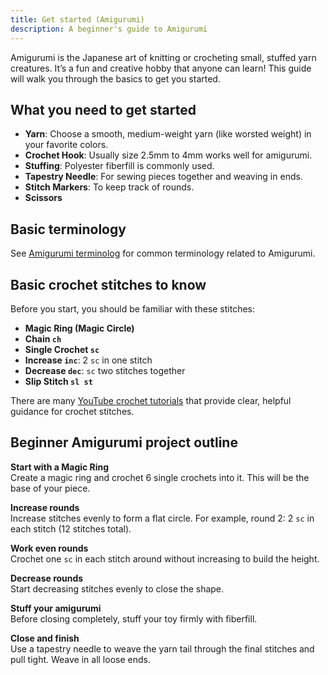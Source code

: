 ```yaml
---
title: Get started (Amigurumi)
description: A beginner's guide to Amigurumi
---
```

Amigurumi is the Japanese art of knitting or crocheting small, stuffed yarn creatures. It’s a fun and creative hobby that anyone can learn! This guide will walk you through the basics to get you started.

## What you need to get started

- **Yarn**: Choose a smooth, medium-weight yarn (like worsted weight) in your favorite colors.
- **Crochet Hook**: Usually size 2.5mm to 4mm works well for amigurumi.
- **Stuffing**: Polyester fiberfill is commonly used.
- **Tapestry Needle**: For sewing pieces together and weaving in ends.
- **Stitch Markers**: To keep track of rounds.
- **Scissors**

## Basic terminology

See [Amigurumi terminolog](amigurumi-terminology.md) for common terminology related to Amigurumi.

## Basic crochet stitches to know

Before you start, you should be familiar with these stitches:

- **Magic Ring (Magic Circle)**
- **Chain `ch`**
- **Single Crochet `sc`**
- **Increase `inc`**: 2 `sc` in one stitch
- **Decrease `dec`**: `sc` two stitches together
- **Slip Stitch `sl st`**

There are many [YouTube crochet tutorials](https://www.youtube.com/results?search_query=crochet+tutorials) that provide clear, helpful guidance for crochet stitches. 

## Beginner Amigurumi project outline

**Start with a Magic Ring**  
Create a magic ring and crochet 6 single crochets into it. This will be the base of your piece.

**Increase rounds**  
Increase stitches evenly to form a flat circle. For example, round 2: 2 `sc` in each stitch (12 stitches total).

**Work even rounds**  
Crochet one `sc` in each stitch around without increasing to build the height.

**Decrease rounds**  
Start decreasing stitches evenly to close the shape.

**Stuff your amigurumi**  
Before closing completely, stuff your toy firmly with fiberfill.

**Close and finish**  
Use a tapestry needle to weave the yarn tail through the final stitches and pull tight. Weave in all loose ends.